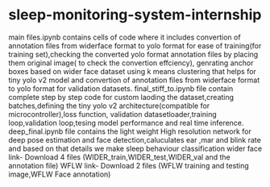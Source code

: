 # sleep-monitoring-system-internship
main files.ipynb contains cells of code where it includes convertion of annotation files from widerface format to yolo format for ease of training(for training set),checking the converted yolo format annotation files by placing them original image( to check the convertion effciency), genrating anchor boxes based on wider face dataset using k means clustering that helps for tiny yolo v2 model and convertion of annotation files from widerface format to yolo format for validation datasets.
final_stiff_to.ipynb file contain complete step by step code for custom laoding the dataset,creating batches,defining the tiny yolo v2 architecture(compatible for microcontroller),loss function, validation datasetloader,training loop,validation loop,tesing model performance and real time inference.
deep_final.ipynb file contains the light weight High resolution network for deep pose estimation and face detection,caluculates ear ,mar and blink rate and based on that details we make sleep behaviour classification 
wider face link-
Download 4 files (WIDER_train,WIDER_test,WIDER_val and the annotation file)
WFLW link-
Download 2 files (WFLW training and testing image,WFLW Face annotation)
